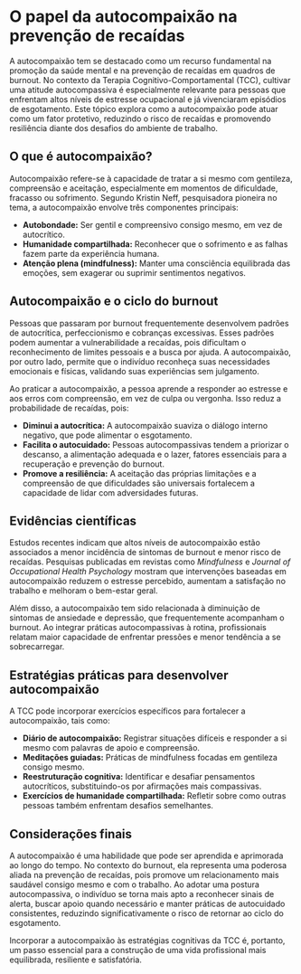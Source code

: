 # O papel da autocompaixão na prevenção de recaídas

A autocompaixão tem se destacado como um recurso fundamental na promoção da saúde mental e na prevenção de recaídas em quadros de burnout. No contexto da Terapia Cognitivo-Comportamental (TCC), cultivar uma atitude autocompassiva é especialmente relevante para pessoas que enfrentam altos níveis de estresse ocupacional e já vivenciaram episódios de esgotamento. Este tópico explora como a autocompaixão pode atuar como um fator protetivo, reduzindo o risco de recaídas e promovendo resiliência diante dos desafios do ambiente de trabalho.

## O que é autocompaixão?

Autocompaixão refere-se à capacidade de tratar a si mesmo com gentileza, compreensão e aceitação, especialmente em momentos de dificuldade, fracasso ou sofrimento. Segundo Kristin Neff, pesquisadora pioneira no tema, a autocompaixão envolve três componentes principais:

- **Autobondade:** Ser gentil e compreensivo consigo mesmo, em vez de autocrítico.
- **Humanidade compartilhada:** Reconhecer que o sofrimento e as falhas fazem parte da experiência humana.
- **Atenção plena (mindfulness):** Manter uma consciência equilibrada das emoções, sem exagerar ou suprimir sentimentos negativos.

## Autocompaixão e o ciclo do burnout

Pessoas que passaram por burnout frequentemente desenvolvem padrões de autocrítica, perfeccionismo e cobranças excessivas. Esses padrões podem aumentar a vulnerabilidade a recaídas, pois dificultam o reconhecimento de limites pessoais e a busca por ajuda. A autocompaixão, por outro lado, permite que o indivíduo reconheça suas necessidades emocionais e físicas, validando suas experiências sem julgamento.

Ao praticar a autocompaixão, a pessoa aprende a responder ao estresse e aos erros com compreensão, em vez de culpa ou vergonha. Isso reduz a probabilidade de recaídas, pois:

- **Diminui a autocrítica:** A autocompaixão suaviza o diálogo interno negativo, que pode alimentar o esgotamento.
- **Facilita o autocuidado:** Pessoas autocompassivas tendem a priorizar o descanso, a alimentação adequada e o lazer, fatores essenciais para a recuperação e prevenção do burnout.
- **Promove a resiliência:** A aceitação das próprias limitações e a compreensão de que dificuldades são universais fortalecem a capacidade de lidar com adversidades futuras.

## Evidências científicas

Estudos recentes indicam que altos níveis de autocompaixão estão associados a menor incidência de sintomas de burnout e menor risco de recaídas. Pesquisas publicadas em revistas como *Mindfulness* e *Journal of Occupational Health Psychology* mostram que intervenções baseadas em autocompaixão reduzem o estresse percebido, aumentam a satisfação no trabalho e melhoram o bem-estar geral.

Além disso, a autocompaixão tem sido relacionada à diminuição de sintomas de ansiedade e depressão, que frequentemente acompanham o burnout. Ao integrar práticas autocompassivas à rotina, profissionais relatam maior capacidade de enfrentar pressões e menor tendência a se sobrecarregar.

## Estratégias práticas para desenvolver autocompaixão

A TCC pode incorporar exercícios específicos para fortalecer a autocompaixão, tais como:

- **Diário de autocompaixão:** Registrar situações difíceis e responder a si mesmo com palavras de apoio e compreensão.
- **Meditações guiadas:** Práticas de mindfulness focadas em gentileza consigo mesmo.
- **Reestruturação cognitiva:** Identificar e desafiar pensamentos autocríticos, substituindo-os por afirmações mais compassivas.
- **Exercícios de humanidade compartilhada:** Refletir sobre como outras pessoas também enfrentam desafios semelhantes.

## Considerações finais

A autocompaixão é uma habilidade que pode ser aprendida e aprimorada ao longo do tempo. No contexto do burnout, ela representa uma poderosa aliada na prevenção de recaídas, pois promove um relacionamento mais saudável consigo mesmo e com o trabalho. Ao adotar uma postura autocompassiva, o indivíduo se torna mais apto a reconhecer sinais de alerta, buscar apoio quando necessário e manter práticas de autocuidado consistentes, reduzindo significativamente o risco de retornar ao ciclo do esgotamento.

Incorporar a autocompaixão às estratégias cognitivas da TCC é, portanto, um passo essencial para a construção de uma vida profissional mais equilibrada, resiliente e satisfatória.